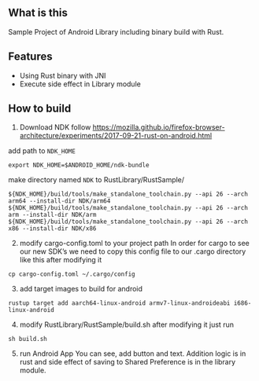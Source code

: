 ## What is this
Sample Project of Android Library including binary build with Rust.

## Features
- Using Rust binary with JNI
- Execute side effect in Library module

## How to build
1. Download NDK
follow https://mozilla.github.io/firefox-browser-architecture/experiments/2017-09-21-rust-on-android.html

add path to `NDK_HOME`

```
export NDK_HOME=$ANDROID_HOME/ndk-bundle
```

make directory named `NDK` to RustLibrary/RustSample/

```
${NDK_HOME}/build/tools/make_standalone_toolchain.py --api 26 --arch arm64 --install-dir NDK/arm64
${NDK_HOME}/build/tools/make_standalone_toolchain.py --api 26 --arch arm --install-dir NDK/arm
${NDK_HOME}/build/tools/make_standalone_toolchain.py --api 26 --arch x86 --install-dir NDK/x86
```

2. modify cargo-config.toml to your project path
In order for cargo to see our new SDK’s we need to copy this config file to our .cargo directory like this after modifying it

```
cp cargo-config.toml ~/.cargo/config
```

3. add target images to build for android

```
rustup target add aarch64-linux-android armv7-linux-androideabi i686-linux-android
```

4. modify RustLibrary/RustSample/build.sh
after modifying it just run 

```
sh build.sh
```

5. run Android App
You can see, add button and text.
Addition logic is in rust and side effect of saving to Shared Preference is in the library module.
